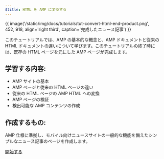```yaml
---
$title: HTML を AMP に変換する
---
```


{{ image('/static/img/docs/tutorials/tut-convert-html-end-product.png', 452, 918, align='right third', caption='完成したニュース記事') }}

このチュートリアルでは、AMP の基本的な概念と、AMP ドキュメントと従来の HTML ドキュメントの違いについて学びます。このチュートリアルの終了時には、既存の HTML ページを元にした AMP ページが完成します。

## 学習する内容:

- AMP サイトの基本
- AMP ページと従来の HTML ページの違い
- 従来の HTML ページの AMP HTML への変換
- AMP ページの検証
- 検出可能な AMP コンテンツの作成

## 作成するもの:

AMP 仕様に準拠し、モバイル向けニュースサイトの一般的な機能を備えたシンプルなニュース記事のページを作成します。

<div class="start-button">
<a class="button" href="/ja/docs/fundamentals/converting/setting-up.html"><span class="arrow-next">開始する</span></a>
</div>
